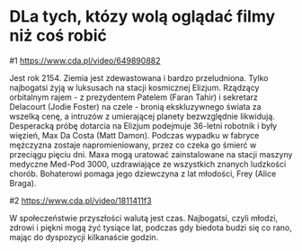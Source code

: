 # DLa tych, któzy wolą oglądać filmy niż coś robić

#1 
https://www.cda.pl/video/649890882

Jest rok 2154. Ziemia jest zdewastowana i bardzo przeludniona. Tylko najbogatsi żyją w luksusach na stacji kosmicznej Elizjum. Rządzący orbitalnym rajem - z prezydentem Patelem (Faran Tahir) i sekretarz Delacourt (Jodie Foster) na czele - bronią ekskluzywnego świata za wszelką cenę, a intruzów z umierającej planety bezwzględnie likwidują. Desperacką próbę dotarcia na Elizjum podejmuje 36-letni robotnik i były więzień, Max Da Costa (Matt Damon). Podczas wypadku w fabryce mężczyzna zostaje napromieniowany, przez co czeka go śmierć w przeciągu pięciu dni. Maxa mogą uratować zainstalowane na stacji maszyny medyczne Med-Pod 3000, uzdrawiające ze wszystkich znanych ludzkości chorób. Bohaterowi pomaga jego dziewczyna z lat młodości, Frey (Alice Braga). 

#2
https://www.cda.pl/video/1811411f3

W społeczeństwie przyszłości walutą jest czas. Najbogatsi, czyli młodzi, zdrowi i piękni mogą żyć tysiące lat, podczas gdy biedota budzi się co rano, mając do dyspozycji kilkanaście godzin. 


